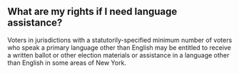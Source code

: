 ## What are my rights if I need language assistance?  

Voters in jurisdictions with a statutorily-specified minimum number of voters who speak a primary language other than English may be entitled to receive a written ballot or other election materials or assistance in a language other than English in some areas of New York.  

